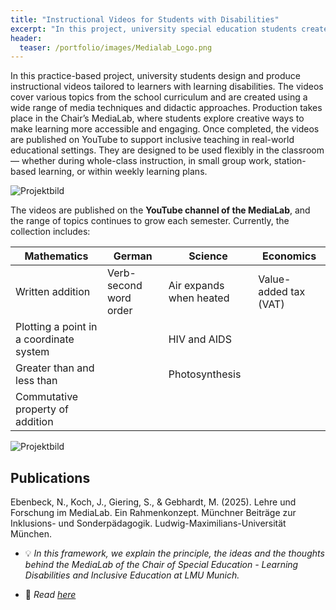 ```yaml
---
title: "Instructional Videos for Students with Disabilities"
excerpt: "In this project, university special education students create curriculum-based instructional videos for learners with learning disabilities. Produced in the University's MediaLab and published on YouTube, the videos support flexible use in inclusive classrooms, from whole-class teaching to group work and self-paced learning."
header:
  teaser: /portfolio/images/Medialab_Logo.png
---
```


In this practice-based project, university students design and produce instructional videos tailored to learners with learning disabilities. The videos cover various topics from the school curriculum and are created using a wide range of media techniques and didactic approaches. Production takes place in the Chair’s MediaLab, where students explore creative ways to make learning more accessible and engaging. Once completed, the videos are published on YouTube to support inclusive teaching in real-world educational settings. They are designed to be used flexibly in the classroom — whether during whole-class instruction, in small group work, station-based learning, or within weekly learning plans.

![Projektbild](/portfolio/images/Medialab_Raum.png)

The videos are published on the **YouTube channel of the MediaLab**, and the range of topics continues to grow each semester. Currently, the collection includes:

| **Mathematics**                          | **German**                | **Science**                  | **Economics**          |
|------------------------------------------|----------------------------|------------------------------|------------------------|
| Written addition                         | Verb-second word order     | Air expands when heated      | Value-added tax (VAT) |
| Plotting a point in a coordinate system  |                            | HIV and AIDS                 |                        |
| Greater than and less than              |                            | Photosynthesis               |                        |
| Commutative property of addition         |                            |                              |                        |

![Projektbild](/portfolio/images/Medialab_Header.png)

## Publications

Ebenbeck, N., Koch, J., Giering, S., & Gebhardt, M. (2025). Lehre und Forschung im MediaLab. Ein Rahmenkonzept. Münchner Beiträge zur Inklusions- und Sonderpädagogik. Ludwig-Maximilians-Universität München. 

* :bulb: *In this framework, we explain the principle, the ideas and the thoughts behind the MediaLab of the Chair of Special Education - Learning Disabilities and Inclusive Education at LMU Munich.*

* :page_facing_up: *Read [here](doi.org/10.5282/ubm/epub.125338)*

